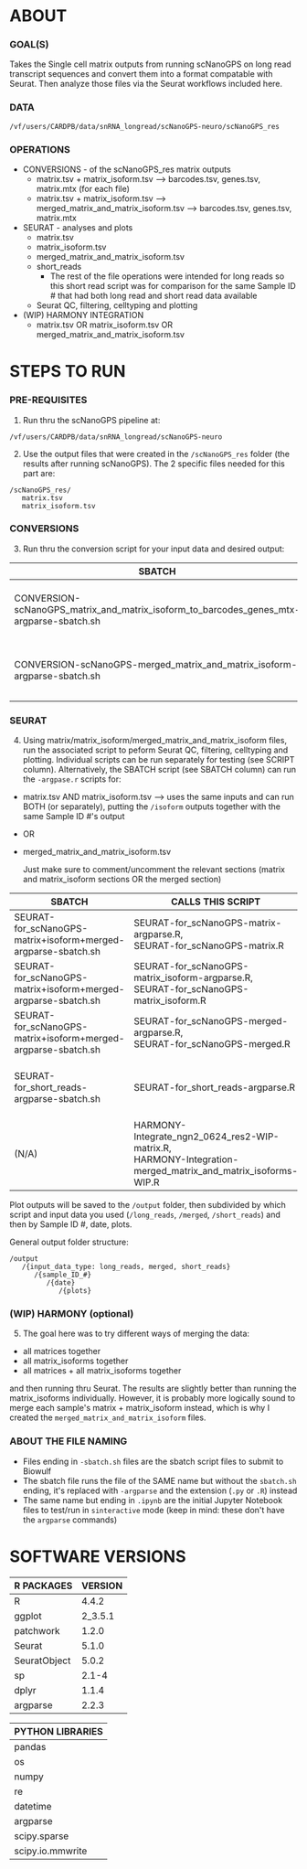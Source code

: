 # ABOUT

### GOAL(S)

Takes the Single cell matrix outputs from running scNanoGPS on long read transcript sequences and convert them into a format compatable with Seurat. Then analyze those files via the Seurat workflows included here.

### DATA

`/vf/users/CARDPB/data/snRNA_longread/scNanoGPS-neuro/scNanoGPS_res`

### OPERATIONS

- CONVERSIONS - of the scNanoGPS_res matrix outputs
  - matrix.tsv + matrix_isoform.tsv --> barcodes.tsv, genes.tsv, matrix.mtx (for each file)
  - matrix.tsv + matrix_isoform.tsv --> merged_matrix_and_matrix_isoform.tsv --> barcodes.tsv, genes.tsv, matrix.mtx
- SEURAT - analyses and plots
  - matrix.tsv
  - matrix_isoform.tsv
  - merged_matrix_and_matrix_isoform.tsv
  - short_reads
    - The rest of the file operations were intended for long reads so this short read script was for comparison for the same Sample ID # that had both long read and short read data available
  - Seurat QC, filtering, celltyping and plotting
- (WIP) HARMONY INTEGRATION
  - matrix.tsv OR matrix_isoform.tsv OR merged_matrix_and_matrix_isoform.tsv

# STEPS TO RUN

### PRE-REQUISITES

1) Run thru the scNanoGPS pipeline at:

```text
/vf/users/CARDPB/data/snRNA_longread/scNanoGPS-neuro
```

2) Use the output files that were created in the `/scNanoGPS_res` folder (the results after running scNanoGPS). The 2 specific files needed for this part are:

```text
/scNanoGPS_res/
   matrix.tsv
   matrix_isoform.tsv
```

### CONVERSIONS

3) Run thru the conversion script for your input data and desired output:


| SBATCH                                                                                  | CALLS THIS SCRIPT                                                                | INPUT(S)                            | OUTPUT(S)                                                                                                |
| ----------------------------------------------------------------------------------------- | ---------------------------------------------------------------------------------- | ------------------------------------- | :--------------------------------------------------------------------------------------------------------- |
| CONVERSION-scNanoGPS_matrix_and_matrix_isoform_to_barcodes_genes_mtx-argparse-sbatch.sh | CONVERSION-scNanoGPS_matrix_and_matrix_isoform_to_barcodes_genes_mtx-argparse.py | matrix.tsv,<br />matrix_isoform.tsv | (For each input file:)<br />barcodes.tsv, <br />genes.tsv, <br />matrix.mtx, <br />id.txt                |
| CONVERSION-scNanoGPS-merged_matrix_and_matrix_isoform-argparse-sbatch.sh                | CONVERSION-scNanoGPS-merged_matrix_and_matrix_isoform-argparse.py                | matrix.tsv,<br />matrix_isoform.tsv | merged_matrix_and_matrix_isoform.tsv,<br />barcodes.tsv, <br />genes.tsv, <br />matrix.mtx, <br />id.txt |

### SEURAT

4) Using matrix/matrix_isoform/merged_matrix_and_matrix_isoform files, run the associated script to peform Seurat QC, filtering, celltyping and plotting. Individual scripts can be run separately for testing (see SCRIPT column). Alternatively, the SBATCH script (see SBATCH column) can run the `-argpase.r` scripts for:

- matrix.tsv AND matrix_isoform.tsv --> uses the same inputs and can run BOTH (or separately), putting the `/isoform` outputs together with the same Sample ID #'s output
- OR
- merged_matrix_and_matrix_isoform.tsv

  Just make sure to comment/uncomment the relevant sections (matrix and matrix_isoform sections OR the merged section)


| SBATCH                                                        | CALLS THIS SCRIPT                                                                                               | INPUT(S)                                                                                                                                                | OUTPUT(S)                                                                                             |
| --------------------------------------------------------------- | ----------------------------------------------------------------------------------------------------------------- | --------------------------------------------------------------------------------------------------------------------------------------------------------- | :------------------------------------------------------------------------------------------------------ |
| SEURAT-for_scNanoGPS-matrix+isoform+merged-argparse-sbatch.sh | SEURAT-for_scNanoGPS-matrix-argparse.R,<br />SEURAT-for_scNanoGPS-matrix.R                                      | matrix.tsv,<br />id.txt                                                                                                                                 | `/output/long_reads/...` <br />log-{date_time}.txt, <br />(PLOTS), <br />{Seurat_object}.rds          |
| SEURAT-for_scNanoGPS-matrix+isoform+merged-argparse-sbatch.sh | SEURAT-for_scNanoGPS-matrix_isoform-argparse.R,<br />SEURAT-for_scNanoGPS-matrix_isoform.R                      | matrix_isoform.tsv,<br />id.txt                                                                                                                         | `/output/long_reads/...` <br />log-{date_time}.txt, <br />(PLOTS), <br />{Seurat_object}.rds          |
| SEURAT-for_scNanoGPS-matrix+isoform+merged-argparse-sbatch.sh | SEURAT-for_scNanoGPS-merged-argparse.R,<br />SEURAT-for_scNanoGPS-merged.R                                      | merged_matrix_and_matrix_isoform.tsv,<br />id.txt                                                                                                       | `/output/merged/...` <br />log-{date_time}.txt, <br />(PLOTS), <br />{Seurat_object}.rds              |
| SEURAT-for_short_reads-argparse-sbatch.sh                     | SEURAT-for_short_reads-argparse.R                                                                               | (Arc Cellranger output folder:)<br />filtered_feature_bc_matrix.h5 <br />(FULL celltype marker list) <br />(Folder of individual celltype marker lists) | `/output/short_reads/...` <br />(PLOTS)                                                               |
| (N/A)                                                         | HARMONY-Integrate_ngn2_0624_res2-WIP-matrix.R,<br />HARMONY-Integration-merged_matrix_and_matrix_isoforms-WIP.R | (multiple:)<br />matrix.tsv, <br />matrix_isoform.tsv, <br />merged_matrix_and_matrix_isoform.tsv                                                       | `/output/merged/Harmony_integration/...` <br />log-{date_time}.txt, <br />{Seurat_object}.rds, <br /> |

Plot outputs will be saved to the `/output` folder, then subdivided by which script and input data you used (`/long_reads`, `/merged`, `/short_reads`) and then by Sample ID #, date, plots.

General output folder structure:

```text
/output
   /{input_data_type: long_reads, merged, short_reads}
      /{sample_ID_#}
         /{date}
            /{plots}

```

### (WIP) HARMONY (optional)

5) The goal here was to try different ways of merging the data:

- all matrices together
- all matrix_isoforms together
- all matrices + all matrix_isoforms together

and then running thru Seurat. The results are slightly better than running the matrix_isoforms individually. However, it is probably more logically sound to merge each sample's matrix + matrix_isoform instead, which is why I created the `merged_matrix_and_matrix_isoform` files.

### ABOUT THE FILE NAMING

- Files ending in `-sbatch.sh` files are the sbatch script files to submit to Biowulf
- The sbatch file runs the file of the SAME name but without the `sbatch.sh` ending, it's replaced with `-argparse` and the extension (`.py` or `.R`) instead
- The same name but ending in `.ipynb` are the initial Jupyter Notebook files to test/run in `sinteractive` mode (keep in mind: these don't have the `argparse` commands)

# SOFTWARE VERSIONS


| R PACKAGES   | VERSION |
| -------------- | --------- |
| R            | 4.4.2   |
| ggplot       | 2_3.5.1 |
| patchwork    | 1.2.0   |
| Seurat       | 5.1.0   |
| SeuratObject | 5.0.2   |
| sp           | 2.1-4   |
| dplyr        | 1.1.4   |
| argparse     | 2.2.3   |


| PYTHON LIBRARIES |
| ------------------ |
| pandas           |
| os               |
| numpy            |
| re               |
| datetime         |
| argparse         |
| scipy.sparse     |
| scipy.io.mmwrite |
